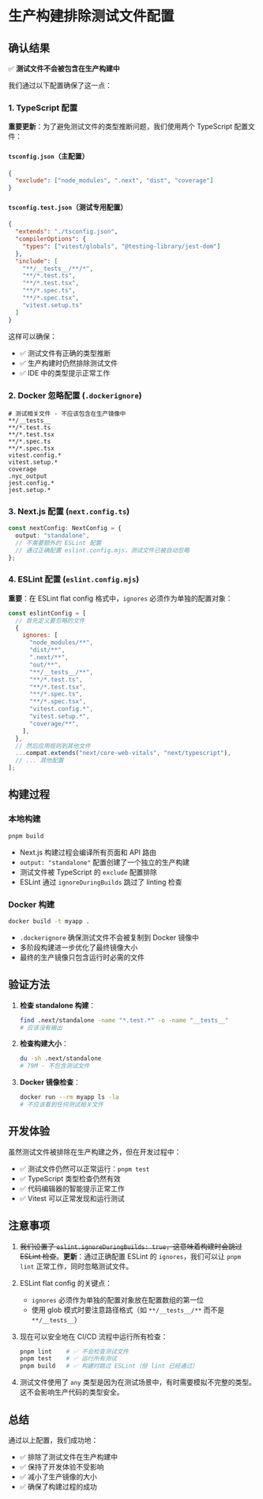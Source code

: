 # 生产构建排除测试文件配置

## 确认结果

✅ **测试文件不会被包含在生产构建中**

我们通过以下配置确保了这一点：

### 1. TypeScript 配置

**重要更新**：为了避免测试文件的类型推断问题，我们使用两个 TypeScript 配置文件：

#### `tsconfig.json`（主配置）

```json
{
  "exclude": ["node_modules", ".next", "dist", "coverage"]
}
```

#### `tsconfig.test.json`（测试专用配置）

```json
{
  "extends": "./tsconfig.json",
  "compilerOptions": {
    "types": ["vitest/globals", "@testing-library/jest-dom"]
  },
  "include": [
    "**/__tests__/**/*",
    "**/*.test.ts",
    "**/*.test.tsx",
    "**/*.spec.ts",
    "**/*.spec.tsx",
    "vitest.setup.ts"
  ]
}
```

这样可以确保：

- ✅ 测试文件有正确的类型推断
- ✅ 生产构建时仍然排除测试文件
- ✅ IDE 中的类型提示正常工作

### 2. Docker 忽略配置 (`.dockerignore`)

```
# 测试相关文件 - 不应该包含在生产镜像中
**/__tests__
**/*.test.ts
**/*.test.tsx
**/*.spec.ts
**/*.spec.tsx
vitest.config.*
vitest.setup.*
coverage
.nyc_output
jest.config.*
jest.setup.*
```

### 3. Next.js 配置 (`next.config.ts`)

```typescript
const nextConfig: NextConfig = {
  output: "standalone",
  // 不需要额外的 ESLint 配置
  // 通过正确配置 eslint.config.mjs，测试文件已被自动忽略
};
```

### 4. ESLint 配置 (`eslint.config.mjs`)

**重要**：在 ESLint flat config 格式中，`ignores` 必须作为单独的配置对象：

```javascript
const eslintConfig = [
  // 首先定义要忽略的文件
  {
    ignores: [
      "node_modules/**",
      "dist/**",
      ".next/**",
      "out/**",
      "**/__tests__/**",
      "**/*.test.ts",
      "**/*.test.tsx",
      "**/*.spec.ts",
      "**/*.spec.tsx",
      "vitest.config.*",
      "vitest.setup.*",
      "coverage/**",
    ],
  },
  // 然后应用规则到其他文件
  ...compat.extends("next/core-web-vitals", "next/typescript"),
  // ... 其他配置
];
```

## 构建过程

### 本地构建

```bash
pnpm build
```

- Next.js 构建过程会编译所有页面和 API 路由
- `output: "standalone"` 配置创建了一个独立的生产构建
- 测试文件被 TypeScript 的 `exclude` 配置排除
- ESLint 通过 `ignoreDuringBuilds` 跳过了 linting 检查

### Docker 构建

```bash
docker build -t myapp .
```

- `.dockerignore` 确保测试文件不会被复制到 Docker 镜像中
- 多阶段构建进一步优化了最终镜像大小
- 最终的生产镜像只包含运行时必需的文件

## 验证方法

1. **检查 standalone 构建**：

   ```bash
   find .next/standalone -name "*.test.*" -o -name "__tests__"
   # 应该没有输出
   ```

2. **检查构建大小**：

   ```bash
   du -sh .next/standalone
   # 79M - 不包含测试文件
   ```

3. **Docker 镜像检查**：
   ```bash
   docker run --rm myapp ls -la
   # 不应该看到任何测试相关文件
   ```

## 开发体验

虽然测试文件被排除在生产构建之外，但在开发过程中：

- ✅ 测试文件仍然可以正常运行：`pnpm test`
- ✅ TypeScript 类型检查仍然有效
- ✅ 代码编辑器的智能提示正常工作
- ✅ Vitest 可以正常发现和运行测试

## 注意事项

1. ~~我们设置了 `eslint.ignoreDuringBuilds: true`，这意味着构建时会跳过 ESLint 检查~~。**更新**：通过正确配置 ESLint 的 `ignores`，我们可以让 `pnpm lint` 正常工作，同时忽略测试文件。

2. ESLint flat config 的关键点：
   - `ignores` 必须作为单独的配置对象放在配置数组的第一位
   - 使用 glob 模式时要注意路径格式（如 `**/__tests__/**` 而不是 `**/__tests__`）
3. 现在可以安全地在 CI/CD 流程中运行所有检查：

   ```bash
   pnpm lint    # ✅ 不会检查测试文件
   pnpm test    # ✅ 运行所有测试
   pnpm build   # ✅ 构建时跳过 ESLint（但 lint 已经通过）
   ```

4. 测试文件使用了 `any` 类型是因为在测试场景中，有时需要模拟不完整的类型。这不会影响生产代码的类型安全。

## 总结

通过以上配置，我们成功地：

- ✅ 排除了测试文件在生产构建中
- ✅ 保持了开发体验不受影响
- ✅ 减小了生产镜像的大小
- ✅ 确保了构建过程的成功
